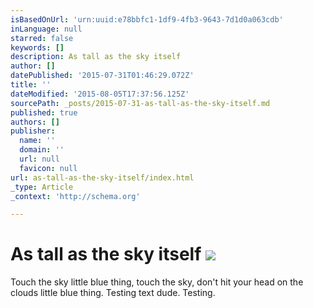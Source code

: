 ```yaml
---
isBasedOnUrl: 'urn:uuid:e78bbfc1-1df9-4fb3-9643-7d1d0a063cdb'
inLanguage: null
starred: false
keywords: []
description: As tall as the sky itself
author: []
datePublished: '2015-07-31T01:46:29.072Z'
title: ''
dateModified: '2015-08-05T17:37:56.125Z'
sourcePath: _posts/2015-07-31-as-tall-as-the-sky-itself.md
published: true
authors: []
publisher:
  name: ''
  domain: ''
  url: null
  favicon: null
url: as-tall-as-the-sky-itself/index.html
_type: Article
_context: 'http://schema.org'

---
```

# As tall as the sky itself ![](https://the-grid-user-content.s3-us-west-2.amazonaws.com/e318fa1c-4946-4fd2-993b-50cda7c2ff52.jpg)

Touch the sky little blue thing, touch the sky, don't hit your head on the clouds little blue thing. Testing text dude. Testing.